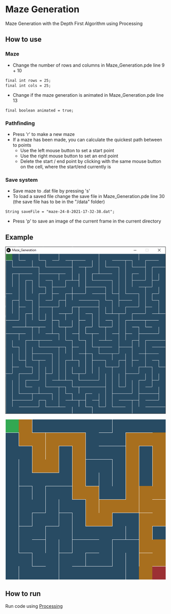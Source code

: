 # Maze Generation
 Maze Generation with the Depth First Algorithm using Processing

## How to use

### Maze
- Change the number of rows and columns in Maze_Generation.pde line 9 + 10

```processing
final int rows = 25;
final int cols = 25;
```
- Change if the maze generation is animated in Maze_Generation.pde line 13

```processing
final boolean animated = true;
```

### Pathfinding

- Press 'r' to make a new maze
- If a maze has been made, you can calculate the quickest path between to points
  - Use the left mouse button to set a start point
  - Use the right mouse button to set an end point
  - Delete the start / end point by clicking with the same mouse button on the cell, where the start/end currently is

### Save system

- Save maze to .dat file by pressing 's'
- To load a saved file change the save file in Maze_Generation.pde line 30 (the save file has to be in the "/data" folder)
```processing
String saveFile = "maze-24-8-2021-17-32-38.dat";
```
- Press 'p' to save an image of the current frame in the current directory

## Example

![Alt Text](/example.png)

![Alt Text](/maze-0372.png)

## How to run
Run code using [Processing](https://processing.org/)
